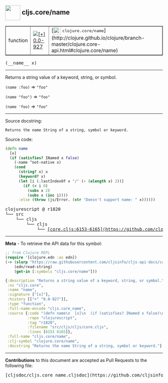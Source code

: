 ## <img width="48px" valign="middle" src="http://i.imgur.com/Hi20huC.png"> cljs.core/name

 <table border="1">
<tr>

<td>function</td>
<td><a href="https://github.com/cljsinfo/cljs-api-docs/tree/0.0-927"><img valign="middle" alt="[+] 0.0-927" src="https://img.shields.io/badge/+-0.0--927-lightgrey.svg"></a> </td>
<td>
[<img height="24px" valign="middle" src="http://i.imgur.com/1GjPKvB.png"> <samp>clojure.core/name</samp>](http://clojure.github.io/clojure/branch-master/clojure.core-api.html#clojure.core/name)
</td>
</tr>
</table>

 <samp>
(__name__ x)<br>
</samp>

---

Returns a string value of a keyword, string, or symbol.

`(name :foo)` => `"foo"`

`(name "foo")` => `"foo"`

`(name 'foo)` => `"foo"`

---



Source docstring:

```
Returns the name String of a string, symbol or keyword.
```

Source code:

```clj
(defn name
  [x]
  (if (satisfies? INamed x false)
    (-name ^not-native x)
    (cond
      (string? x) x
      (keyword? x)
      (let [i (.lastIndexOf x "/" (- (alength x) 2))]
        (if (< i 0)
          (subs x 2)
          (subs x (inc i))))
      :else (throw (js/Error. (str "Doesn't support name: " x))))))
```

 <pre>
clojurescript @ r1820
└── src
    └── cljs
        └── cljs
            └── <ins>[core.cljs:6153-6165](https://github.com/clojure/clojurescript/blob/r1820/src/cljs/cljs/core.cljs#L6153-L6165)</ins>
</pre>


---

__Meta__ - To retrieve the API data for this symbol:

```clj
;; from Clojure REPL
(require '[clojure.edn :as edn])
(-> (slurp "https://raw.githubusercontent.com/cljsinfo/cljs-api-docs/catalog/cljs-api.edn")
    (edn/read-string)
    (get-in [:symbols "cljs.core/name"]))
```

```clj
{:description "Returns a string value of a keyword, string, or symbol.\n\n`(name :foo)` => `\"foo\"`\n\n`(name \"foo\")` => `\"foo\"`\n\n`(name 'foo)` => `\"foo\"`",
 :ns "cljs.core",
 :name "name",
 :signature ["[x]"],
 :history [["+" "0.0-927"]],
 :type "function",
 :full-name-encode "cljs.core_name",
 :source {:code "(defn name\n  [x]\n  (if (satisfies? INamed x false)\n    (-name ^not-native x)\n    (cond\n      (string? x) x\n      (keyword? x)\n      (let [i (.lastIndexOf x \"/\" (- (alength x) 2))]\n        (if (< i 0)\n          (subs x 2)\n          (subs x (inc i))))\n      :else (throw (js/Error. (str \"Doesn't support name: \" x))))))",
          :repo "clojurescript",
          :tag "r1820",
          :filename "src/cljs/cljs/core.cljs",
          :lines [6153 6165]},
 :full-name "cljs.core/name",
 :clj-symbol "clojure.core/name",
 :docstring "Returns the name String of a string, symbol or keyword."}

```

---

__Contributions__ to this document are accepted as Pull Requests to the following file:

 <pre>
[cljsdoc/cljs.core_name.cljsdoc](https://github.com/cljsinfo/cljs-api-docs/blob/master/cljsdoc/cljs.core_name.cljsdoc)
</pre>

